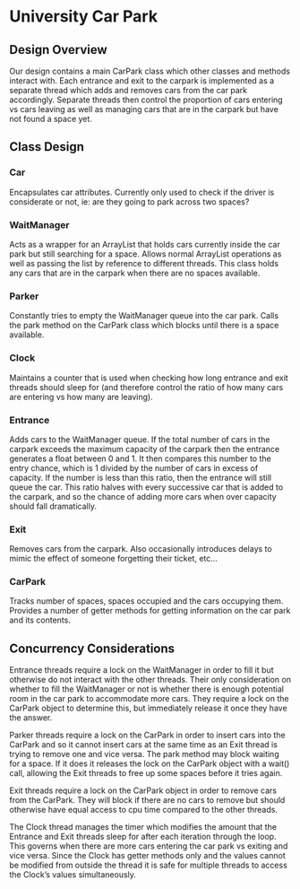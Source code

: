 # University Car Park

## Design Overview

Our design contains a main CarPark class which other classes and methods
interact with. Each entrance and exit to the carpark is implemented as a
separate thread which adds and removes cars from the car park accordingly.
Separate threads then control the proportion of cars entering vs cars leaving as
well as managing cars that are in the carpark but have not found a space yet.

## Class Design

### Car

Encapsulates car attributes. Currently only used to check if the driver is
considerate or not, ie: are they going to park across two spaces?

### WaitManager

Acts as a wrapper for an ArrayList that holds cars currently inside the car park
but still searching for a space. Allows normal ArrayList operations as well as
passing the list by reference to different threads. This class holds any cars
that are in the carpark when there are no spaces available.

### Parker

Constantly tries to empty the WaitManager queue into the car park. Calls the
park method on the CarPark class which blocks until there is a space available.

### Clock

Maintains a counter that is used when checking how long entrance and exit
threads should sleep for (and therefore control the ratio of how many cars are
entering vs how many are leaving).

### Entrance

Adds cars to the WaitManager queue. If the total number of cars in the carpark
exceeds the maximum capacity of the carpark then the entrance generates a float
between 0 and 1. It then compares this number to the entry chance, which is 1
divided by the number of cars in excess of capacity. If the number is less than
this ratio, then the entrance will still queue the car. This ratio halves with
every successive car that is added to the carpark, and so the chance of adding
more cars when over capacity should fall dramatically.

### Exit

Removes cars from the carpark. Also occasionally introduces delays to mimic the
effect of someone forgetting their ticket, etc…

### CarPark

Tracks number of spaces, spaces occupied and the cars occupying them. Provides a
number of getter methods for getting information on the car park and its
contents.

## Concurrency Considerations

Entrance threads require a lock on the WaitManager in order to fill it but
otherwise do not interact with the other threads. Their only consideration on
whether to fill the WaitManager or not is whether there is enough potential room
in the car park to accommodate more cars. They require a lock on the CarPark
object to determine this, but immediately release it once they have the answer.

Parker threads require a lock on the CarPark in order to insert cars into the
CarPark and so it cannot insert cars at the same time as an Exit thread is
trying to remove one and vice versa. The park method may block waiting for a
space. If it does it releases the lock on the CarPark object with a wait() call,
allowing the Exit threads to free up some spaces before it tries again.

Exit threads require a lock on the CarPark object in order to remove cars from
the CarPark. They will block if there are no cars to remove but should otherwise
have equal access to cpu time compared to the other threads.

The Clock thread manages the timer which modifies the amount that the Entrance
and Exit threads sleep for after each iteration through the loop. This governs
when there are more cars entering the car park vs exiting and vice versa. Since
the Clock has getter methods only and the values cannot be modified from outside
the thread it is safe for multiple threads to access the Clock’s values
simultaneously.

